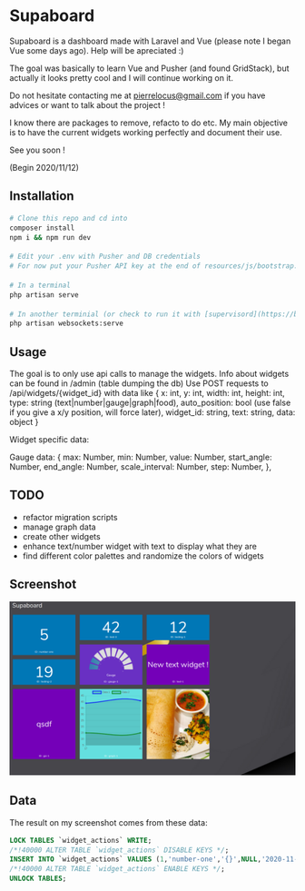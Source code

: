 # Supaboard

Supaboard is a dashboard made with Laravel and Vue (please note I began Vue some days ago).
Help will be apreciated :)

The goal was basically to learn Vue and Pusher (and found GridStack), but actually it looks pretty cool and I will continue working on it.

Do not hesitate contacting me at pierrelocus@gmail.com if you have advices or want to talk about the project !

I know there are packages to remove, refacto to do etc. My main objective is to have the current widgets working perfectly and document their use.

See you soon !

(Begin 2020/11/12)

## Installation

```bash
# Clone this repo and cd into
composer install
npm i && npm run dev

# Edit your .env with Pusher and DB credentials
# For now put your Pusher API key at the end of resources/js/bootstrap.js (will be replaced later with process env)

# In a terminal
php artisan serve

# In another terminial (or check to run it with [supervisord](https://beyondco.de/docs/laravel-websockets/basic-usage/starting))
php artisan websockets:serve
```

## Usage

The goal is to only use api calls to manage the widgets.
Info about widgets can be found in /admin (table dumping the db)
Use POST requests to /api/widgets/{widget_id} with data like
{
    x: int,
    y: int,
    width: int,
    height: int,
    type: string (text|number|gauge|graph|food),
    auto_position: bool (use false if you give a x/y position, will force later),
    widget_id: string,
    text: string,
    data: object
}

Widget specific data:

Gauge
data: {
    max: Number,
    min: Number,
    value: Number,
    start_angle: Number,
    end_angle: Number,
    scale_interval: Number,
    step: Number,
},

## TODO

+ refactor migration scripts
+ manage graph data
+ create other widgets
+ enhance text/number widget with text to display what they are
+ find different color palettes and randomize the colors of widgets

## Screenshot

![alt text](https://raw.githubusercontent.com/pierrelocus/supaboard/main/supaboard.png "Screenshot")

## Data

The result on my screenshot comes from these data:

```sql
LOCK TABLES `widget_actions` WRITE;
/*!40000 ALTER TABLE `widget_actions` DISABLE KEYS */;
INSERT INTO `widget_actions` VALUES (1,'number-one','{}',NULL,'2020-11-14 09:50:07',0,0,2,3,0,'5','number'),(2,'gauge-1','{\"max\": 100, \"value\": 20, \"min\": 0, \"step\": 10, \"start_angle\": -90, \"end_angle\": 90, \"scale_interval\": 15}',NULL,'2020-11-14 12:39:24',2,2,2,3,0,'Gauge','gauge'),(3,'text-1','',NULL,'2020-11-14 10:13:20',4,2,2,3,0,'New text widget !','text'),(5,'graph-1','{\"0\": 0, \"1\": 5, \"2\": 4, \"3\": 8, \"4\": 5}',NULL,'2020-11-14 13:01:48',2,5,2,5,0,'graph','graph'),(6,'gsi-1','{}','2020-11-14 09:03:57','2020-11-14 13:01:50',0,5,2,5,0,'qsdf','text'),(8,'testing-1','{}','2020-11-14 09:10:06','2020-11-14 10:13:11',4,0,2,2,0,'12','number'),(9,'testing-2','{}','2020-11-14 09:11:54','2020-11-14 09:50:11',0,3,2,2,0,'19','number'),(10,'test-3',NULL,'2020-11-14 09:24:24','2020-11-14 12:11:35',2,0,2,2,0,'42','number'),(12,'food-1',NULL,'2020-11-14 10:00:37','2020-11-14 13:01:38',4,5,2,5,0,NULL,'food');
/*!40000 ALTER TABLE `widget_actions` ENABLE KEYS */;
UNLOCK TABLES;
```
